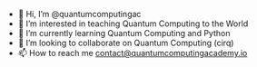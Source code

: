 - 👋 Hi, I’m @quantumcomputingac
- 👀 I’m interested in teaching Quantum Computing to the World
- 🌱 I’m currently learning Quantum Computing and Python
- 💞️ I’m looking to collaborate on Quantum Computing (cirq)
- 📫 How to reach me contact@quantumcomputingacademy.io

<!---
quantumcomputingac/quantumcomputingac is a ✨ special ✨ repository because its `README.md` (this file) appears on your GitHub profile.
You can click the Preview link to take a look at your changes.
--->
